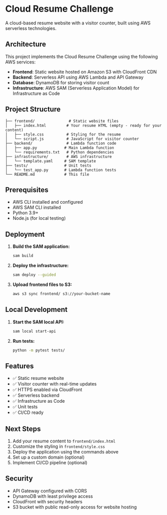 # Cloud Resume Challenge

A cloud-based resume website with a visitor counter, built using AWS serverless technologies.

## Architecture

This project implements the Cloud Resume Challenge using the following AWS services:

- **Frontend**: Static website hosted on Amazon S3 with CloudFront CDN
- **Backend**: Serverless API using AWS Lambda and API Gateway
- **Database**: DynamoDB for storing visitor count
- **Infrastructure**: AWS SAM (Serverless Application Model) for Infrastructure as Code

## Project Structure

```
├── frontend/               # Static website files
│   ├── index.html         # Your resume HTML (empty - ready for your content)
│   ├── style.css          # Styling for the resume
│   └── script.js          # JavaScript for visitor counter
├── backend/               # Lambda function code
│   ├── app.py            # Main Lambda function
│   └── requirements.txt   # Python dependencies
├── infrastructure/        # AWS infrastructure
│   └── template.yaml     # SAM template
├── tests/                # Unit tests
│   └── test_app.py       # Lambda function tests
└── README.md             # This file
```

## Prerequisites

- AWS CLI installed and configured
- AWS SAM CLI installed
- Python 3.9+
- Node.js (for local testing)

## Deployment

1. **Build the SAM application:**
   ```bash
   sam build
   ```

2. **Deploy the infrastructure:**
   ```bash
   sam deploy --guided
   ```

3. **Upload frontend files to S3:**
   ```bash
   aws s3 sync frontend/ s3://your-bucket-name
   ```

## Local Development

1. **Start the SAM local API:**
   ```bash
   sam local start-api
   ```

2. **Run tests:**
   ```bash
   python -m pytest tests/
   ```

## Features

- ✅ Static resume website
- ✅ Visitor counter with real-time updates
- ✅ HTTPS enabled via CloudFront
- ✅ Serverless backend
- ✅ Infrastructure as Code
- ✅ Unit tests
- ✅ CI/CD ready

## Next Steps

1. Add your resume content to `frontend/index.html`
2. Customize the styling in `frontend/style.css`
3. Deploy the application using the commands above
4. Set up a custom domain (optional)
5. Implement CI/CD pipeline (optional)

## Security

- API Gateway configured with CORS
- DynamoDB with least privilege access
- CloudFront with security headers
- S3 bucket with public read-only access for website hosting
